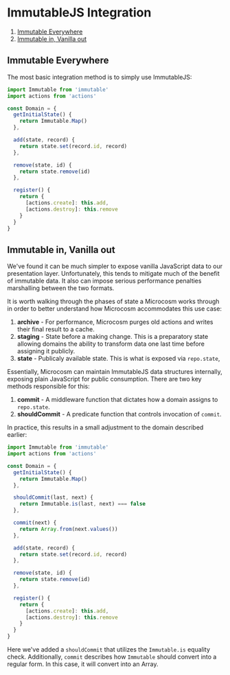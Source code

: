 # ImmutableJS Integration

1. [Immutable Everywhere](#immutable-everywhere)
2. [Immutable in, Vanilla out](#immutable-in-vanilla-out)

## Immutable Everywhere

The most basic integration method is to simply use ImmutableJS:

```javascript
import Immutable from 'immutable'
import actions from 'actions'

const Domain = {
  getInitialState() {
    return Immutable.Map()
  },

  add(state, record) {
    return state.set(record.id, record)
  },

  remove(state, id) {
    return state.remove(id)
  },

  register() {
    return {
      [actions.create]: this.add,
      [actions.destroy]: this.remove
    }
  }
}
```

## Immutable in, Vanilla out

We've found it can be much simpler to expose vanilla JavaScript data to our
presentation layer. Unfortunately, this tends to mitigate much of the benefit
of immutable data. It also can impose serious performance penalties marshalling
between the two formats.

It is worth walking through the phases of state a Microcosm works through in order
to better understand how Microcosm accommodates this use case:

1. **archive** - For performance, Microcosm purges old actions and writes their
final result to a cache.
2. **staging** - State before a making change. This is a preparatory state allowing
domains the ability to transform data one last time before assigning it publicly.
3. **state** - Publicaly available state. This is what is exposed via `repo.state`,

Essentially, Microcosm can maintain ImmutableJS data structures internally, exposing
plain JavaScript for public consumption. There are two key methods responsible for this:

1. **commit** - A middleware function that dictates how a domain assigns to `repo.state`.
2. **shouldCommit** - A predicate function that controls invocation of `commit`.

In practice, this results in a small adjustment to the domain described earlier:

```javascript
import Immutable from 'immutable'
import actions from 'actions'

const Domain = {
  getInitialState() {
    return Immutable.Map()
  },

  shouldCommit(last, next) {
    return Immutable.is(last, next) === false
  },

  commit(next) {
    return Array.from(next.values())
  },

  add(state, record) {
    return state.set(record.id, record)
  },

  remove(state, id) {
    return state.remove(id)
  },

  register() {
    return {
      [actions.create]: this.add,
      [actions.destroy]: this.remove
    }
  }
}
```

Here we've added a `shouldCommit` that utilizes the `Immutable.is` equality check.
Additionally, `commit` describes how `Immutable` should convert into a regular form.
In this case, it will convert into an Array.
